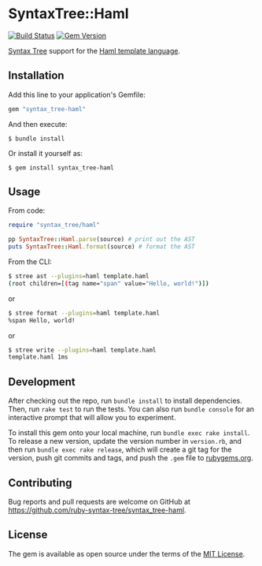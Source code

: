 # SyntaxTree::Haml

[![Build Status](https://github.com/ruby-syntax-tree/syntax_tree-haml/actions/workflows/main.yml/badge.svg)](https://github.com/ruby-syntax-tree/syntax_tree-haml/actions/workflows/main.yml)
[![Gem Version](https://img.shields.io/gem/v/syntax_tree-haml.svg)](https://rubygems.org/gems/syntax_tree-haml)

[Syntax Tree](https://github.com/ruby-syntax-tree/syntax_tree) support for the [Haml template language](https://haml.info/).

## Installation

Add this line to your application's Gemfile:

```ruby
gem "syntax_tree-haml"
```

And then execute:

    $ bundle install

Or install it yourself as:

    $ gem install syntax_tree-haml

## Usage

From code:

```ruby
require "syntax_tree/haml"

pp SyntaxTree::Haml.parse(source) # print out the AST
puts SyntaxTree::Haml.format(source) # format the AST
```

From the CLI:

```sh
$ stree ast --plugins=haml template.haml
(root children=[(tag name="span" value="Hello, world!")])
```

or

```sh
$ stree format --plugins=haml template.haml
%span Hello, world!
```

or

```sh
$ stree write --plugins=haml template.haml
template.haml 1ms
```

## Development

After checking out the repo, run `bundle install` to install dependencies. Then, run `rake test` to run the tests. You can also run `bundle console` for an interactive prompt that will allow you to experiment.

To install this gem onto your local machine, run `bundle exec rake install`. To release a new version, update the version number in `version.rb`, and then run `bundle exec rake release`, which will create a git tag for the version, push git commits and tags, and push the `.gem` file to [rubygems.org](https://rubygems.org).

## Contributing

Bug reports and pull requests are welcome on GitHub at https://github.com/ruby-syntax-tree/syntax_tree-haml.

## License

The gem is available as open source under the terms of the [MIT License](https://opensource.org/licenses/MIT).
